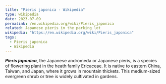 ```yaml
---
title: "Pieris japonica - Wikipedia"
type: wikipedia
date: 2023-07-09
permalink: /en.wikipedia.org/wiki/Pieris_japonica
related: Japanese pieris in the parking lot
wikipedia: "https://en.wikipedia.org/wiki/Pieris_japonica"
tags:
  - Pieris japonica
  - Wikipedia
---
```

***Pieris japonica***, the Japanese andromeda or Japanese pieris, is a species of flowering plant in the heath family Ericaceae. It is native to eastern China, Taiwan, and Japan, where it grows in mountain thickets. This medium-sized evergreen shrub or tree is widely cultivated in gardens.